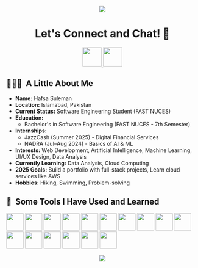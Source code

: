 <p align="center">
  <img src="https://capsule-render.vercel.app/api?type=waving&text=Hi!%20I'm%20Hafsa%20Suleman&height=100&section=header&textColor=ffeaa7&"/>
</p>

<h1 align="center">
  Let's Connect and Chat! 💬
</h1>

<p align="center">
  <a href="https://www.linkedin.com/in/hafsa-suleman/">
    <img height="50" src="https://user-images.githubusercontent.com/46517096/166973395-19676cd8-f8ec-4abf-83ff-da8243505b82.png"/>
  </a>
  <a href="mailto:i228752@nu.edu.pk">
    <img height="50" src="https://user-images.githubusercontent.com/46517096/166972883-f5f1d88c-0246-4374-88ac-ded0f2cf0699.png"/>
  </a>
</p>

<h2> 👩🏻‍💻 &nbsp;A Little About Me</h2>

<ul>
  <li><b>Name:</b> Hafsa Suleman</li>
  <li><b>Location:</b> Islamabad, Pakistan</li>
  <li><b>Current Status:</b> Software Engineering Student (FAST NUCES)</li>
  <li><b>Education:</b>
    <ul>
      <li>Bachelor's in Software Engineering (FAST NUCES - 7th Semester)</li>
    </ul>
  </li>
  <li><b>Internships:</b>
    <ul>
      <li>JazzCash (Summer 2025) - Digital Financial Services</li>
      <li>NADRA (Jul–Aug 2024) - Basics of AI & ML</li>
    </ul>
  </li>
  <li><b>Interests:</b> Web Development, Artificial Intelligence, Machine Learning, UI/UX Design, Data Analysis</li>
  <li><b>Currently Learning:</b> Data Analysis, Cloud Computing</li>
  <li><b>2025 Goals:</b> Build a portfolio with full-stack projects, Learn cloud services like AWS</li>
  <li><b>Hobbies:</b> Hiking, Swimming, Problem-solving</li>
</ul>

<h2> 🚀 &nbsp;Some Tools I Have Used and Learned</h2>

<p align="left">
  <img src="https://cdn.jsdelivr.net/gh/devicons/devicon/icons/vscode/vscode-original.svg" width="45" height="45"/>
  <img src="https://cdn.jsdelivr.net/gh/devicons/devicon/icons/python/python-original.svg" width="45" height="45"/>
  <img src="https://cdn.jsdelivr.net/gh/devicons/devicon/icons/c/c-original.svg" width="45" height="45"/>
  <img src="https://cdn.jsdelivr.net/gh/devicons/devicon/icons/cplusplus/cplusplus-original.svg" width="45" height="45"/>
  <img src="https://cdn.jsdelivr.net/gh/devicons/devicon/icons/javascript/javascript-original.svg" width="45" height="45"/>
  <img src="https://cdn.jsdelivr.net/gh/devicons/devicon/icons/react/react-original.svg" width="45" height="45"/>
  <img src="https://cdn.jsdelivr.net/gh/devicons/devicon/icons/html5/html5-original.svg" width="45" height="45"/>
  <img src="https://cdn.jsdelivr.net/gh/devicons/devicon/icons/bootstrap/bootstrap-original.svg" width="45" height="45"/>
  <img src="https://cdn.jsdelivr.net/gh/devicons/devicon/icons/css3/css3-original.svg" width="45" height="45"/>
  <img src="https://cdn.jsdelivr.net/gh/devicons/devicon/icons/mongodb/mongodb-original.svg" width="45" height="45"/>
  <img src="https://cdn.jsdelivr.net/gh/devicons/devicon/icons/mysql/mysql-original.svg" width="45" height="45"/>
  <img src="https://cdn.jsdelivr.net/gh/devicons/devicon/icons/nodejs/nodejs-original.svg" width="45" height="45"/>
  <img src="https://cdn.jsdelivr.net/gh/devicons/devicon/icons/docker/docker-original.svg" width="45" height="45"/>
  <img src="https://cdn.jsdelivr.net/gh/devicons/devicon/icons/kubernetes/kubernetes-plain.svg" width="45" height="45"/>
  <img src="https://cdn.jsdelivr.net/gh/devicons/devicon/icons/linux/linux-original.svg" width="45" height="45"/>
  <img src="https://cdn.jsdelivr.net/gh/devicons/devicon/icons/git/git-original.svg" width="45" height="45"/>
</p>

<p align="center">
  <img src="https://capsule-render.vercel.app/api?type=waving&color=gradient&height=100&section=footer"/>
</p>
